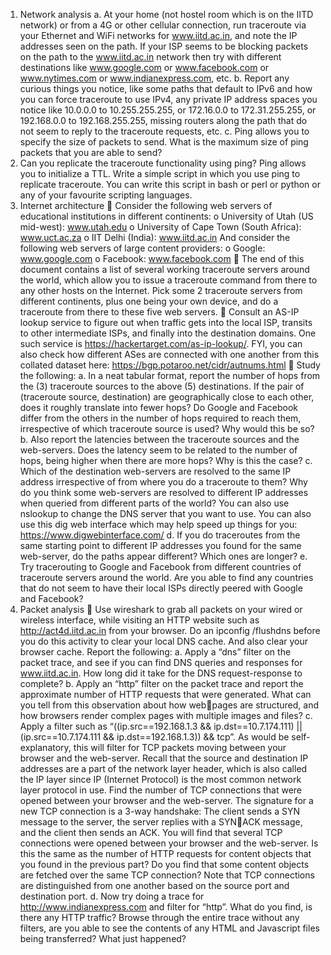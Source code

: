 1. Network analysis
a. At your home (not hostel room which is on the IITD network) or from a 4G or other 
cellular connection, run traceroute via your Ethernet and WiFi networks for 
www.iitd.ac.in, and note the IP addresses seen on the path. If your ISP seems to be 
blocking packets on the path to the www.iitd.ac.in network then try with different 
destinations like www.google.com or www.facebook.com or www.nytimes.com or 
www.indianexpress.com, etc. 
b. Report any curious things you notice, like some paths that default to IPv6 and how you 
can force traceroute to use IPv4, any private IP address spaces you notice like 10.0.0.0 to 
10.255.255.255, or 172.16.0.0 to 172.31.255.255, or 192.168.0.0 to 192.168.255.255, 
missing routers along the path that do not seem to reply to the traceroute requests, etc. 
c. Ping allows you to specify the size of packets to send. What is the maximum size of ping 
packets that you are able to send? 
2. Can you replicate the traceroute functionality using ping? Ping allows you to initialize a TTL. 
Write a simple script in which you use ping to replicate traceroute. You can write this script in 
bash or perl or python or any of your favourite scripting languages. 
3. Internet architecture
 Consider the following web servers of educational institutions in different continents: 
o University of Utah (US mid-west): www.utah.edu
o University of Cape Town (South Africa): www.uct.ac.za
o IIT Delhi (India): www.iitd.ac.in
And consider the following web servers of large content providers:
o Google: www.google.com
o Facebook: www.facebook.com
 The end of this document contains a list of several working traceroute servers around the world, 
which allow you to issue a traceroute command from there to any other hosts on the Internet. 
Pick some 2 traceroute servers from different continents, plus one being your own device, and 
do a traceroute from there to these five web servers. 
 Consult an AS-IP lookup service to figure out when traffic gets into the local ISP, transits to other 
intermediate ISPs, and finally into the destination domains. One such service is 
https://hackertarget.com/as-ip-lookup/. FYI, you can also check how different ASes are 
connected with one another from this collated dataset here: 
https://bgp.potaroo.net/cidr/autnums.html
 Study the following:
a. In a neat tabular format, report the number of hops from the (3) traceroute sources to 
the above (5) destinations. If the pair of (traceroute source, destination) are 
geographically close to each other, does it roughly translate into fewer hops? Do Google 
and Facebook differ from the others in the number of hops required to reach them, 
irrespective of which traceroute source is used? Why would this be so?
b. Also report the latencies between the traceroute sources and the web-servers. Does the 
latency seem to be related to the number of hops, being higher when there are more 
hops? Why is this the case? 
c. Which of the destination web-servers are resolved to the same IP address irrespective of 
from where you do a traceroute to them? Why do you think some web-servers are 
resolved to different IP addresses when queried from different parts of the world? You 
can also use nslookup to change the DNS server that you want to use. You can also use 
this dig web interface which may help speed up things for you: 
https://www.digwebinterface.com/
d. If you do traceroutes from the same starting point to different IP addresses you found 
for the same web-server, do the paths appear different? Which ones are longer? 
e. Try tracerouting to Google and Facebook from different countries of traceroute servers
around the world. Are you able to find any countries that do not seem to have their local 
ISPs directly peered with Google and Facebook? 
4. Packet analysis
 Use wireshark to grab all packets on your wired or wireless interface, while visiting an HTTP
website such as http://act4d.iitd.ac.in from your browser. Do an ipconfig /flushdns before 
you do this activity to clear your local DNS cache. And also clear your browser cache. Report 
the following:
a. Apply a “dns” filter on the packet trace, and see if you can find DNS queries and 
responses for www.iitd.ac.in. How long did it take for the DNS request-response to 
complete?
b. Apply an “http” filter on the packet trace and report the approximate number of HTTP 
requests that were generated. What can you tell from this observation about how webpages are structured, and how browsers render complex pages with multiple images and 
files?
c. Apply a filter such as “((ip.src==192.168.1.3 && ip.dst==10.7.174.111) || 
(ip.src==10.7.174.111 && ip.dst==192.168.1.3)) && tcp”. As would be self-explanatory, 
this will filter for TCP packets moving between your browser and the web-server. Recall 
that the source and destination IP addresses are a part of the network layer header, 
which is also called the IP layer since IP (Internet Protocol) is the most common network 
layer protocol in use. Find the number of TCP connections that were opened between 
your browser and the web-server. The signature for a new TCP connection is a 3-way 
handshake: The client sends a SYN message to the server, the server replies with a SYNACK message, and the client then sends an ACK. You will find that several TCP 
connections were opened between your browser and the web-server. Is this the same as 
the number of HTTP requests for content objects that you found in the previous part? 
Do you find that some content objects are fetched over the same TCP connection? Note 
that TCP connections are distinguished from one another based on the source port and 
destination port.
d. Now try doing a trace for http://www.indianexpress.com and filter for “http”. What do 
you find, is there any HTTP traffic? Browse through the entire trace without any filters, 
are you able to see the contents of any HTML and Javascript files being transferred? 
What just happened?
